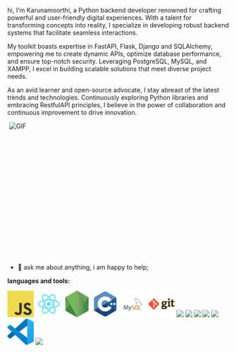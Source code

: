 hi, I'm Karunamoorthi, a Python backend developer renowned for crafting powerful and user-friendly digital experiences. With a talent for transforming concepts into reality, I specialize in developing robust backend systems that facilitate seamless interactions.

My toolkit boasts expertise in FastAPI, Flask, Django and SQLAlchemy, empowering me to create dynamic APIs, optimize database performance, and ensure top-notch security. Leveraging PostgreSQL, MySQL, and XAMPP, I excel in building scalable solutions that meet diverse project needs.

As an avid learner and open-source advocate, I stay abreast of the latest trends and technologies. Continuously exploring Python libraries and embracing RestfulAPI principles, I believe in the power of collaboration and continuous improvement to drive innovation.




  <img align="right" alt="GIF" src="https://github.com/abhisheknaiidu/abhisheknaiidu/blob/master/code.gif?raw=true" width="500" height="320" />
  
- 💬 ask me about anything, i am happy to help;

**languages and tools:**  

<code><img width="60" src="https://raw.githubusercontent.com/github/explore/80688e429a7d4ef2fca1e82350fe8e3517d3494d/topics/javascript/javascript.png"></code>
<code><img width="60" src="https://raw.githubusercontent.com/github/explore/80688e429a7d4ef2fca1e82350fe8e3517d3494d/topics/react/react.png"></code>
<code><img width="60" src="https://raw.githubusercontent.com/github/explore/80688e429a7d4ef2fca1e82350fe8e3517d3494d/topics/nodejs/nodejs.png"></code>
<code><img width="60" src="https://raw.githubusercontent.com/github/explore/80688e429a7d4ef2fca1e82350fe8e3517d3494d/topics/cpp/cpp.png"></code>
<code><img width="60" src="https://raw.githubusercontent.com/github/explore/80688e429a7d4ef2fca1e82350fe8e3517d3494d/topics/mysql/mysql.png"></code>
<code><img width="60" src="https://raw.githubusercontent.com/github/explore/80688e429a7d4ef2fca1e82350fe8e3517d3494d/topics/git/git.png"></code>
<code><img src="https://www.vectorlogo.zone/logos/github/github-icon.svg" width="60"></code>
<code><img  src="https://www.vectorlogo.zone/logos/python/python-icon.svg" width="60"></code>
<code><img  src="https://www.vectorlogo.zone/logos/firebase/firebase-icon.svg" width="60"></code>
<code><img  src="https://www.vectorlogo.zone/logos/w3_css/w3_css-icon.svg" width="60"></code>
<code><img  src="https://www.vectorlogo.zone/logos/phpmyadmin/phpmyadmin-ar21.svg" width="60"></code>
<code><img  src="https://raw.githubusercontent.com/github/explore/80688e429a7d4ef2fca1e82350fe8e3517d3494d/topics/visual-studio-code/visual-studio-code.png" width="60"></code>
<code><img src="https://www.vectorlogo.zone/logos/atlassian_jira/atlassian_jira-icon.svg" width="60"></code>
